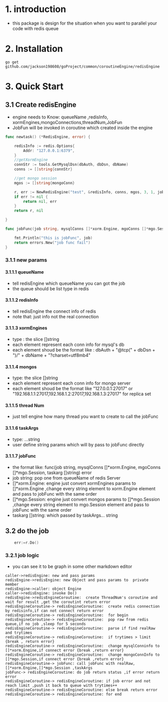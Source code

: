 # 1. introduction
- this package is design for the situation when you want to  parallel your code with redis queue 

# 2. Installation

	go get github.com/jackson198608/goProject/common/coroutineEngine/redisEngine	

# 3. Quick Start

## 3.1 Create redisEngine 
- engine needs to Know: queueName ,redisInfo, xormEngines,mongoConnections,threadNum,JobFun
- JobFun will be invoked in coroutine which created inside the engine

```Go
func newtask() (*RedisEngine, error) {

	redisInfo := redis.Options{
		Addr: "127.0.0.1:6379",
	}
	//getXormEngine
	connStr := tools.GetMysqlDsn(dbAuth, dbDsn, dbName)
	conns := []string{connStr}

	//get mongo session
	mgos := []string{mongoConn}

	r, err := NewRedisEngine("test", &redisInfo, conns, mgos, 3, 1, jobFunc)
	if err != nil {
		return nil, err
	}
	return r, nil

}

func jobFunc(job string, mysqlConns []*xorm.Engine, mgoConns []*mgo.Session, taskarg []string) error {

	fmt.Println("this is jobFunc", job)
	return errors.New("job func fail")
}

```

### 3.1.1 new params 
#### 3.1.1.1 queueName
- tell redisEngine which queueName you can got the job 
- the queue should be list type in redis

#### 3.1.1.2 redisInfo
- tell redisEngine the connect info of redis 
- note that: just info not the real connection	

#### 3.1.1.3 xormEngines
- type : the slice  []string 
- each element represent each conn info for mysql's db
- each element shoud be the format like : dbAuth + "@tcp(" + dbDsn + ")/" + dbName + "?charset=utf8mb4"

#### 3.1.1.4 mongos
- type: the slice []string
- each element represent each conn info for mongo server
- each element shoud be the format like "127.0.0.1:27017" or "192.168.1.1:27017,192.168.1.2:27017,192.168.1.3:27017" for replica set

#### 3.1.1.5 thread Num
- just tell engine how many thread you want to create to call the jobFunc

#### 3.1.1.6 taskArgs
- type: ...string
- user define string params which will by pass to jobFunc directly

#### 3.1.1.7 jobFunc
- the format like: func(job string, mysqlConns []*xorm.Engine, mgoConns []*mgo.Session, taskarg []string) error 
- job string:  pop one from queueName of redis Server 
- []*xorm.Engine:   engine just convert xormEngines params to []*xorm.Engine ,change every string element to xorm.Engine element and pass to jobFunc with the same order
- []*mgo.Session:   engine just convert mongos params to []*mgo.Session ,change every string element to mgo.Session element and pass to jobFunc with the same order
- taskarg []string: which passed by taskArgs... string

## 3.2 do the job

```Go
	err:=r.Do()
```

### 3.2.1 job logic
- you can see it to be graph in some other markdown editor

```sequence
caller->redisEngine: new and pass params
redisEngine->redisEngine: new Object and pass params to  private member
redisEngine->caller: object Engine
caller->redisEngine: invoke Do()
redisEngine->redisEngineCoroutine:  create ThreadNum's coroutine and wait for result ,get the coroutint return error
redisEngineCoroutine-> redisEngineCoroutine:  create redis connection by redisinfo,if can not connect return error
redisEngineCoroutine-> redisEngineCoroutine:  for begin
redisEngineCoroutine-> redisEngineCoroutine:  pop raw from redis queue,if no job ,sleep for 5 seconds
redisEngineCoroutine-> redisEngineCoroutine:  parse if find realRaw and trytimes
redisEngineCoroutine-> redisEngineCoroutine:  if trytimes > limit  {break , return error}
redisEngineCoroutine-> redisEngineCoroutine:  change mysqlConninfo to []*xorm.Engine,if connect error {break ,return error}
redisEngineCoroutine-> redisEngineCoroutine:  change mongoConnInfo to []*mgo.Session,if connect error {break ,return error}
redisEngineCoroutine-> jobFunc: call jobFunc with realRaw,[]*xorm.Engine,[]*mgo.Session ,taskArgs
jobFunc-> redisEngineCoroutine: do job return status ,if error return error
redisEngineCoroutine-> redisEngineCoroutine: if job error and not reach limit ,push it back to queue with trytimes++
redisEngineCoroutine-> redisEngineCoroutine: else break return error
redisEngineCoroutine-> redisEngineCoroutine: for end
```
